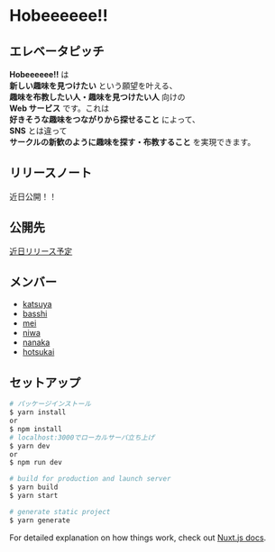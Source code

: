 # Hobeeeeee!!

## エレベータピッチ

**Hobeeeeee!!** は  
**新しい趣味を見つけたい** という願望を叶える、  
**趣味を布教したい人・趣味を見つけたい人** 向けの  
**Web サービス** です。これは  
**好きそうな趣味をつながりから探せること** によって、  
**SNS** とは違って  
**サークルの新歓のように趣味を探す・布教すること** を実現できます。

## リリースノート

近日公開！！

## 公開先

[近日リリース予定]()

## メンバー

- [katsuya](https://github.com/KindMaple)
- [basshi](https://github.com/Kurorie)
- [mei](https://github.com/mei28)
- [niwa](https://github.com/yjunya)
- [nanaka](https://github.com/nanaka0012)
- [hotsukai](https://github.com/Hotsukai)

## セットアップ

```bash
# パッケージインストール
$ yarn install
or
$ npm install
# localhost:3000でローカルサーバ立ち上げ
$ yarn dev
or
$ npm run dev

# build for production and launch server
$ yarn build
$ yarn start

# generate static project
$ yarn generate
```

For detailed explanation on how things work, check out [Nuxt.js docs](https://nuxtjs.org).
